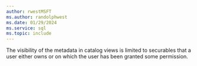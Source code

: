 ```yaml
---
author: rwestMSFT
ms.author: randolphwest
ms.date: 01/29/2024
ms.service: sql
ms.topic: include
---
```

 The visibility of the metadata in catalog views is limited to securables that a user either owns or on which the user has been granted some permission. 
